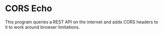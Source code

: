 # CORS Echo

This program queries a REST API on the internet and adds CORS headers to it to work around browser limitations.
